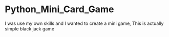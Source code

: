 # Python_Mini_Card_Game
I was use my own skills and I wanted to create a mini game, This is actually simple black jack game
